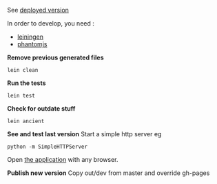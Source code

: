 See [deployed version](http://bertranddechoux.github.io/horizon-alpha/resources/horizon-alpha.html)

In order to develop, you need :
* [leiningen](http://leiningen.org/)
* [phantomjs](http://phantomjs.org/)

**Remove previous generated files**
```
lein clean
```

**Run the tests**
```
lein test
```

**Check for outdate stuff**
```
lein ancient
```

**See and test last version**
Start a simple http server eg
```
python -m SimpleHTTPServer
```

Open [the application](http://localhost:8000/resources/horizon-alpha.html) with any browser.

**Publish new version**
Copy out/dev from master and override gh-pages

